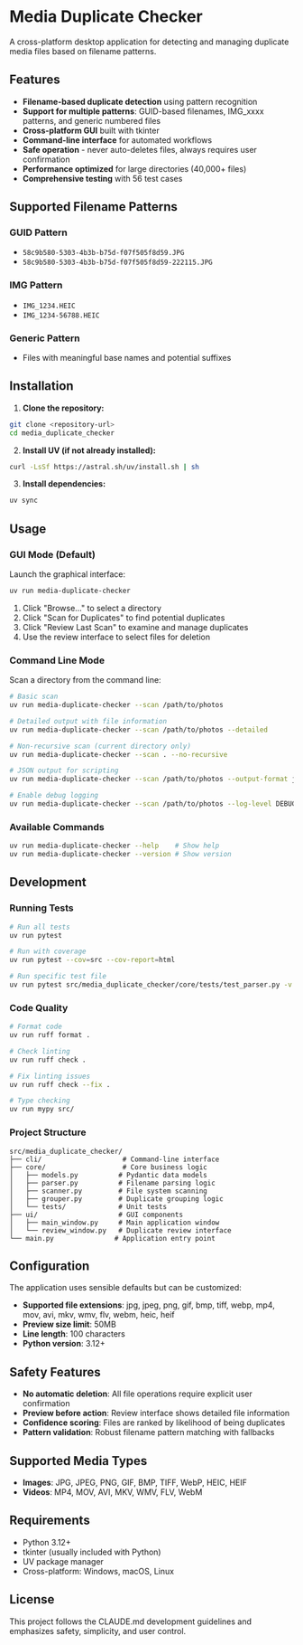 # Media Duplicate Checker

A cross-platform desktop application for detecting and managing duplicate media files based on filename patterns.

## Features

- **Filename-based duplicate detection** using pattern recognition
- **Support for multiple patterns**: GUID-based filenames, IMG_xxxx patterns, and generic numbered files
- **Cross-platform GUI** built with tkinter
- **Command-line interface** for automated workflows
- **Safe operation** - never auto-deletes files, always requires user confirmation
- **Performance optimized** for large directories (40,000+ files)
- **Comprehensive testing** with 56 test cases

## Supported Filename Patterns

### GUID Pattern
- `58c9b580-5303-4b3b-b75d-f07f505f8d59.JPG`
- `58c9b580-5303-4b3b-b75d-f07f505f8d59-222115.JPG`

### IMG Pattern  
- `IMG_1234.HEIC`
- `IMG_1234-56788.HEIC`

### Generic Pattern
- Files with meaningful base names and potential suffixes

## Installation

1. **Clone the repository:**
```bash
git clone <repository-url>
cd media_duplicate_checker
```

2. **Install UV (if not already installed):**
```bash
curl -LsSf https://astral.sh/uv/install.sh | sh
```

3. **Install dependencies:**
```bash
uv sync
```

## Usage

### GUI Mode (Default)

Launch the graphical interface:
```bash
uv run media-duplicate-checker
```

1. Click "Browse..." to select a directory
2. Click "Scan for Duplicates" to find potential duplicates
3. Click "Review Last Scan" to examine and manage duplicates
4. Use the review interface to select files for deletion

### Command Line Mode

Scan a directory from the command line:
```bash
# Basic scan
uv run media-duplicate-checker --scan /path/to/photos

# Detailed output with file information  
uv run media-duplicate-checker --scan /path/to/photos --detailed

# Non-recursive scan (current directory only)
uv run media-duplicate-checker --scan . --no-recursive

# JSON output for scripting
uv run media-duplicate-checker --scan /path/to/photos --output-format json

# Enable debug logging
uv run media-duplicate-checker --scan /path/to/photos --log-level DEBUG
```

### Available Commands

```bash
uv run media-duplicate-checker --help    # Show help
uv run media-duplicate-checker --version # Show version
```

## Development

### Running Tests

```bash
# Run all tests
uv run pytest

# Run with coverage
uv run pytest --cov=src --cov-report=html

# Run specific test file
uv run pytest src/media_duplicate_checker/core/tests/test_parser.py -v
```

### Code Quality

```bash
# Format code
uv run ruff format .

# Check linting
uv run ruff check .

# Fix linting issues
uv run ruff check --fix .

# Type checking
uv run mypy src/
```

### Project Structure

```
src/media_duplicate_checker/
├── cli/                    # Command-line interface
├── core/                   # Core business logic
│   ├── models.py          # Pydantic data models
│   ├── parser.py          # Filename parsing logic
│   ├── scanner.py         # File system scanning
│   ├── grouper.py         # Duplicate grouping logic
│   └── tests/             # Unit tests
├── ui/                    # GUI components
│   ├── main_window.py     # Main application window
│   └── review_window.py   # Duplicate review interface
└── main.py               # Application entry point
```

## Configuration

The application uses sensible defaults but can be customized:

- **Supported file extensions**: jpg, jpeg, png, gif, bmp, tiff, webp, mp4, mov, avi, mkv, wmv, flv, webm, heic, heif
- **Preview size limit**: 50MB
- **Line length**: 100 characters
- **Python version**: 3.12+

## Safety Features

- **No automatic deletion**: All file operations require explicit user confirmation
- **Preview before action**: Review interface shows detailed file information
- **Confidence scoring**: Files are ranked by likelihood of being duplicates
- **Pattern validation**: Robust filename pattern matching with fallbacks

## Supported Media Types

- **Images**: JPG, JPEG, PNG, GIF, BMP, TIFF, WebP, HEIC, HEIF
- **Videos**: MP4, MOV, AVI, MKV, WMV, FLV, WebM

## Requirements

- Python 3.12+
- tkinter (usually included with Python)
- UV package manager
- Cross-platform: Windows, macOS, Linux

## License

This project follows the CLAUDE.md development guidelines and emphasizes safety, simplicity, and user control.